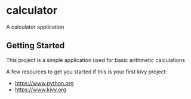 # calculator

A calculator application

## Getting Started

This project is a simple application used for basic arithmetic calculations

A few resources to get you started if this is your first kivy project:

- https://www.python.org
- https://www.kivy.org

